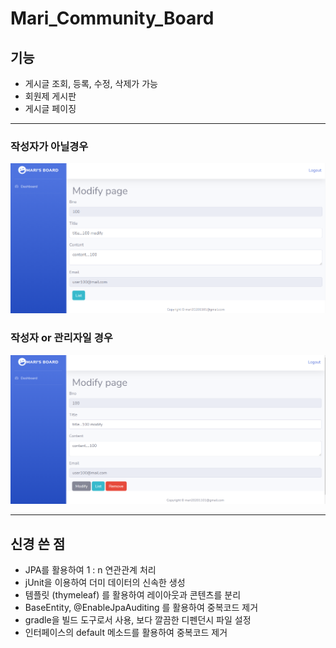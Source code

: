 # Mari_Community_Board
## 기능
- 게시글 조회, 등록, 수정, 삭제가 가능
- 회원제 게시판
- 게시글 페이징
***
### 작성자가 아닐경우
![작성자가 아닐경우](https://github.com/MARI2020201101/Mari_Board_JPA_MyBatis/blob/master/user!%3Dwriter.png)

### 작성자 or 관리자일 경우
![작성자 or 관리자일 경우](https://github.com/MARI2020201101/Mari_Board_JPA_MyBatis/blob/master/user%3D%3Dwriter.png)
***
## 신경 쓴 점
- JPA를 활용하여 1 : n 연관관계 처리
- jUnit을 이용하여 더미 데이터의 신속한 생성
- 템플릿 (thymeleaf) 를 활용하여 레이아웃과 콘텐츠를 분리
- BaseEntity, @EnableJpaAuditing 를 활용하여 중복코드 제거
- gradle을 빌드 도구로서 사용, 보다 깔끔한 디펜던시 파일 설정
- 인터페이스의 default 메소드를 활용하여 중복코드 제거
